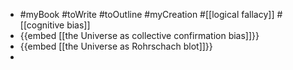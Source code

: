 - #myBook #toWrite #toOutline #myCreation #[[logical fallacy]] #[[cognitive bias]]
- {{embed [[the Universe as collective confirmation bias]]}}
- {{embed [[the Universe as Rohrschach blot]]}}
-